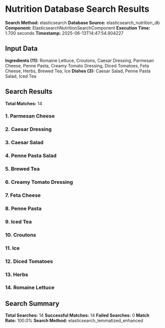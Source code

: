 # Nutrition Database Search Results

**Search Method:** elasticsearch
**Database Source:** elasticsearch_nutrition_db
**Component:** ElasticsearchNutritionSearchComponent
**Execution Time:** 1.700 seconds
**Timestamp:** 2025-06-13T14:47:54.904227

## Input Data
**Ingredients (11):** Romaine Lettuce, Croutons, Caesar Dressing, Parmesan Cheese, Penne Pasta, Creamy Tomato Dressing, Diced Tomatoes, Feta Cheese, Herbs, Brewed Tea, Ice
**Dishes (3):** Caesar Salad, Penne Pasta Salad, Iced Tea

## Search Results
**Total Matches:** 14

### 1. Parmesan Cheese

### 2. Caesar Dressing

### 3. Caesar Salad

### 4. Penne Pasta Salad

### 5. Brewed Tea

### 6. Creamy Tomato Dressing

### 7. Feta Cheese

### 8. Penne Pasta

### 9. Iced Tea

### 10. Croutons

### 11. Ice

### 12. Diced Tomatoes

### 13. Herbs

### 14. Romaine Lettuce

## Search Summary
**Total Searches:** 14
**Successful Matches:** 14
**Failed Searches:** 0
**Match Rate:** 100.0%
**Search Method:** elasticsearch_lemmatized_enhanced
